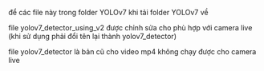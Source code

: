 để các file này trong folder YOLOv7 khi tải folder YOLOv7 về

file yolov7_detector_using_v2 được chỉnh sửa cho phù hợp với camera live (khi sử dụng phải đổi 
tên lại thành yolov7_detector)

file yolov7_detector là bản cũ cho video mp4 không chạy được 
cho camera live